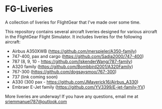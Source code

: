 # FG-Liveries
A collection of liveries for FlightGear that I've made over some time.

This repository contains several aircraft liveries designed for various aircraft in the FlightGear Flight Simulator. It includes liveries for the following aircraft:
  - Airbus A350XWB (https://github.com/merspieler/A350-family)
  - 747-400, pax and cargo (https://github.com/Sadia2000/747-400)
  - 787 (8, 9, 10 - https://github.com/IskenderWang/787-family)
  - A320 family (https://github.com/Bombbird2001/A320Family)
  - 767-300 (https://github.com/dogsaysmoo/767-300)
  - 737 (link coming soon)
  - A330 (300 pax - https://github.com/JMaverick16/Airbus_A330)
  - Embraer E-Jet family (https://github.com/YV3399/E-jet-family-YV)
 
 More liveries are underway! If you have any questions, email me at sriemmanuel787@outlook.com
